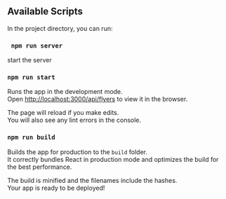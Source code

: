 
## Available Scripts

In the project directory, you can run:

### ` npm run server`

start the server

### `npm run start`

Runs the app in the development mode.<br />
Open [http://localhost:3000/api/flyers](http://localhost:3000/api/flyers) to view it in the browser.

The page will reload if you make edits.<br />
You will also see any lint errors in the console.




### `npm run build`

Builds the app for production to the `build` folder.<br />
It correctly bundles React in production mode and optimizes the build for the best performance.

The build is minified and the filenames include the hashes.<br />
Your app is ready to be deployed!

